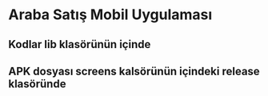 # Araba Satış Mobil Uygulaması

## Kodlar lib klasörünün içinde
## APK dosyası screens kalsörünün içindeki release klasöründe
